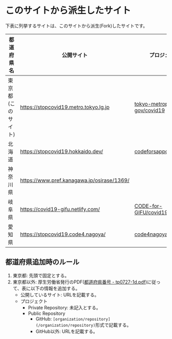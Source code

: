 # このサイトから派生したサイト

下表に列挙するサイトは、このサイトから派生(Fork)したサイトです。

都道府県名 | 公開サイト | プロジェクト
------------ | ------------- | -------------
東京都(このサイト)|https://stopcovid19.metro.tokyo.lg.jp|[tokyo-metropolitan-gov/covid19](/tokyo-metropolitan-gov/covid19)|
北海道|https://stopcovid19.hokkaido.dev/|[codeforsapporo/covid19](/codeforsapporo/covid19)|
神奈川県|https://www.pref.kanagawa.jp/osirase/1369/| |
岐阜県|https://covid19-gifu.netlify.com/|[CODE-for-GIFU/covid19](/CODE-for-GIFU/covid19)|
愛知県|https://stopcovid19.code4.nagoya/|[code4nagoya/covid19](/code4nagoya/covid19)|

## 都道府県追加時のルール

1. 東京都: 先頭で固定とする。
1. 東京都以外: 厚生労働省発行のPDF([都道府県番号 - tp0727-1d.pdf](https://www.mhlw.go.jp/topics/2007/07/dl/tp0727-1d.pdf))に従って、表に以下の情報を追加する。
   - 公開しているサイト: URLを記載する。
   - プロジェクト
      - Private Repository: 未記入とする。
      - Public Repository
         - GitHub: `[organization/repository](/organization/repository)`形式で記載する。
         - GitHub以外: URLを記載する。
